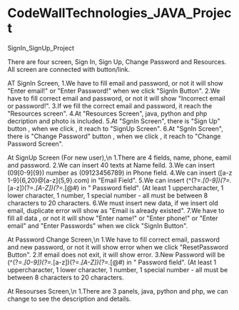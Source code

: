 # CodeWallTechnologies_JAVA_Project
SignIn_SignUp_Project

There are four screen, Sign In, Sign Up, Change Password and Resources.
All screen are connected with button/link.

AT SignIn Screen,
1.We have to fill email and password, or not it will show "Enter email!" or "Enter Password!" when we click "SignIn Button".
2.We have to fill correct email and password, or not it will show "Incorrect email or password!".
3.If we fill the correct email and password, it reach the "Resources screen".
4.At "Resources Screen", java, python and php decription and photo is included.
5.At "SgnIn Screen", there is "Sign Up" button , when we click , it reach to "SignUp Screen". 
6.At "SgnIn Screen", there is "Change Password" button , when we click , it reach to "Change Password Screen". 

At SignUp Screen (For new user),\n
1.There are 4 fields, name, phone, eamil and password.
2.We can insert 40 texts at Name feild.
3.We can insert (09[0-9]{9}) number as (09123456789) in Phone field.
4.We can insert ([a-z 1-9]{6,20}@[a-z]{5,9}.com) in "Email Field".
5.We can insert (^(?=.*[0-9])(?=.*[a-z])(?=.*[A-Z])(?=.*[@#$%^&-+=()]).{8,20}$) in " Password field".
(At least 1 uppercharacter, 1 lower character, 1 number, 1 special number - all must be between 8 characters to 20 characters.
6.We must insert new data, if we insert old email, duplicate error will show as "Email is already existed".
7.We have to fill all data , or not it will show "Enter name!" or "Enter phone!" or "Enter email" and "Enter Passwords" 
when we click "SignIn Button".

At Password Change Screen,\n
1.We have to fill correct email, password and new password, or not it will show error when we click "ResetPassword Button".
2.If email does not exit, it will show error.
3.New Password will be (^(?=.*[0-9])(?=.*[a-z])(?=.*[A-Z])(?=.*[@#$%^&-+=()]).{8,20}$) in " Password field".
(At least 1 uppercharacter, 1 lower character, 1 number, 1 special number - all must be between 8 characters to 20 characters.

At Resourses Screen,\n
1.There are 3 panels, java, python and php, we can change to see the description and details.




